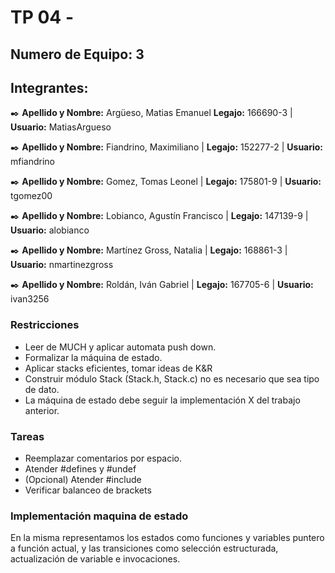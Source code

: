 # TP 04 - 

## Numero de Equipo: 3

## Integrantes:

✒️ **Apellido y Nombre:** Argüeso, Matias Emanuel  **Legajo:** 166690-3 | **Usuario:** MatiasArgueso

✒️ **Apellido y Nombre:** Fiandrino, Maximiliano | **Legajo:** 152277-2 | **Usuario:** mfiandrino

✒️ **Apellido y Nombre:** Gomez, Tomas Leonel | **Legajo:** 175801-9 | **Usuario:** tgomez00

✒️ **Apellido y Nombre:** Lobianco, Agustín Francisco | **Legajo:** 147139-9 | **Usuario:** alobianco

✒️ **Apellido y Nombre:** Martínez Gross, Natalia | **Legajo:** 168861-3 | **Usuario:** nmartinezgross

✒️ **Apellido y Nombre:** Roldán, Iván Gabriel | **Legajo:** 167705-6 | **Usuario:** ivan3256 

### Restricciones 
- Leer de MUCH y aplicar automata push down.
- Formalizar la máquina de estado. 
- Aplicar stacks eficientes, tomar ideas de K&R
- Construir módulo Stack (Stack.h, Stack.c) no es necesario que sea tipo de dato.
- La máquina de estado debe seguir la implementación X del trabajo anterior.

### Tareas
- Reemplazar comentarios por espacio.
- Atender #defines y #undef
- (Opcional) Atender #include
- Verificar balanceo de brackets


### Implementación maquina de estado
En la misma representamos los estados como funciones y variables puntero a función actual, y las transiciones como selección estructurada, actualización de variable e invocaciones.  
